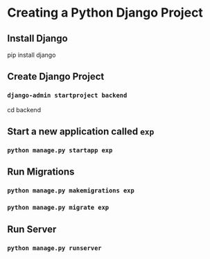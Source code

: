 # Creating a Python Django Project
## Install Django
pip install django
## Create Django Project
### `django-admin startproject backend`
cd backend
## Start a new application called `exp` 
### `python manage.py startapp exp`

## Run Migrations

### `python manage.py makemigrations exp`
### `python manage.py migrate exp`

## Run Server

### `python manage.py runserver`
